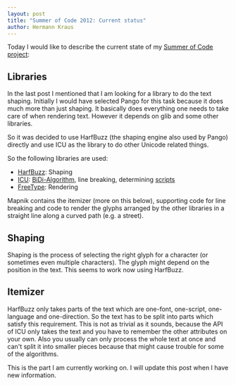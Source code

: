 ```yaml
---
layout: post
title: "Summer of Code 2012: Current status"
author: Hermann Kraus
---
```


Today I would like to describe the current state of my [Summer of Code project](http://mapnik.org/news/2012/05/29/gsoc2012/):

## Libraries

In the last post I mentioned that I am looking for a library to do the text shaping.
Initially I would have selected Pango for this task because it does much more
than just shaping. It basically does everything one needs to take care of when
rendering text. However it depends on glib and some other libraries.

So it was decided to use HarfBuzz (the shaping engine also used by Pango) directly
and use ICU as the library to do other Unicode related things.

So the following libraries are used:

* [HarfBuzz](http://www.freedesktop.org/wiki/Software/HarfBuzz): Shaping
* [ICU](http://icu-project.org): [BiDi-Algorithm](http://unicode.org/reports/tr9/), line breaking,
  determining [scripts](http://www.unicode.org/reports/tr24/)
* [FreeType](http://www.freetype.org/): Rendering

Mapnik contains the itemizer (more on this below), supporting code for line
breaking and code to render the glyphs arranged by the other libraries in a
straight line along a curved path (e.g. a street).

## Shaping
Shaping is the process of selecting the right glyph for a character (or
sometimes even multiple characters). The glyph might depend on the position
in the text. This seems to work now using HarfBuzz.

## Itemizer
HarfBuzz only takes parts of the text which are one-font, one-script,
one-language and one-direction. So the text has to be split into parts which
satisfy this requirement.
This is not as trivial as it sounds, because the API of ICU only takes the text
and you have to remember the other attributes on your own. Also you usually can
only process the whole text at once and can't split it into smaller pieces because
that might cause trouble for some of the algorithms.

This is the part I am currently working on. I will update this post when I
have new information.